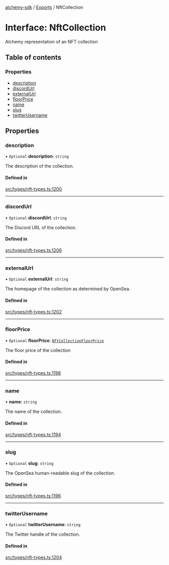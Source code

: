 [alchemy-sdk](../README.md) / [Exports](../modules.md) / NftCollection

# Interface: NftCollection

Alchemy representation of an NFT collection

## Table of contents

### Properties

- [description](NftCollection.md#description)
- [discordUrl](NftCollection.md#discordurl)
- [externalUrl](NftCollection.md#externalurl)
- [floorPrice](NftCollection.md#floorprice)
- [name](NftCollection.md#name)
- [slug](NftCollection.md#slug)
- [twitterUsername](NftCollection.md#twitterusername)

## Properties

### description

• `Optional` **description**: `string`

The description of the collection.

#### Defined in

[src/types/nft-types.ts:1200](https://github.com/alchemyplatform/alchemy-sdk-js/blob/44aa50c/src/types/nft-types.ts#L1200)

___

### discordUrl

• `Optional` **discordUrl**: `string`

The Discord URL of the collection.

#### Defined in

[src/types/nft-types.ts:1206](https://github.com/alchemyplatform/alchemy-sdk-js/blob/44aa50c/src/types/nft-types.ts#L1206)

___

### externalUrl

• `Optional` **externalUrl**: `string`

The homepage of the collection as determined by OpenSea.

#### Defined in

[src/types/nft-types.ts:1202](https://github.com/alchemyplatform/alchemy-sdk-js/blob/44aa50c/src/types/nft-types.ts#L1202)

___

### floorPrice

• `Optional` **floorPrice**: [`NftCollectionFloorPrice`](NftCollectionFloorPrice.md)

The floor price of the collection

#### Defined in

[src/types/nft-types.ts:1198](https://github.com/alchemyplatform/alchemy-sdk-js/blob/44aa50c/src/types/nft-types.ts#L1198)

___

### name

• **name**: `string`

The name of the collection.

#### Defined in

[src/types/nft-types.ts:1194](https://github.com/alchemyplatform/alchemy-sdk-js/blob/44aa50c/src/types/nft-types.ts#L1194)

___

### slug

• `Optional` **slug**: `string`

The OpenSea human-readable slug of the collection.

#### Defined in

[src/types/nft-types.ts:1196](https://github.com/alchemyplatform/alchemy-sdk-js/blob/44aa50c/src/types/nft-types.ts#L1196)

___

### twitterUsername

• `Optional` **twitterUsername**: `string`

The Twitter handle of the collection.

#### Defined in

[src/types/nft-types.ts:1204](https://github.com/alchemyplatform/alchemy-sdk-js/blob/44aa50c/src/types/nft-types.ts#L1204)
